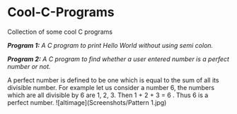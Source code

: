 # Cool-C-Programs
Collection of some cool C programs 


***Program 1:***
*A C program to print Hello World without using semi colon.*

***Program 2:***
*A C program to find whether a user entered number is a perfect number or not.*

A perfect number is defined to be one which is equal to the sum of all its divisible number. For example let us consider a number 6, the numbers which are all divisible by 6 are 1, 2, 3. Then 1 + 2 + 3 = 6 . Thus 6 is a perfect number.
![altimage](Screenshots/Pattern 1.jpg)
